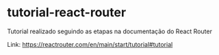 # tutorial-react-router

Tutorial realizado seguindo as etapas na documentação do React Router

Link: https://reactrouter.com/en/main/start/tutorial#tutorial
